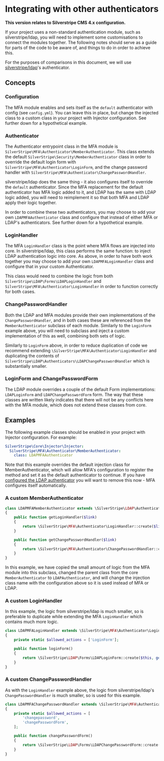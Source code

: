 # Integrating with other authenticators

**This version relates to Silverstripe CMS 4.x configuration.**

If your project uses a non-standard authentication module, such as silverstripe/ldap, you will
need to implement some customisations to connect the modules together. The following notes should serve as a guide
for parts of the code to be aware of, and things to do in order to achieve this.

For the purposes of comparisons in this document, we will use [silverstripe/ldap](https://github.com/silverstripe/silverstripe-ldap)'s authenticator.

## Concepts

### Configuration

The MFA module enables and sets itself as the `default` authenticator with config (see `config.yml`). You can leave this
in place, but change the injected class to a custom class in your project with Injector configuration. See further
down for a hypothetical example.

### Authenticator

The Authenticator entrypoint class in the MFA module is `SilverStripe\MFA\Authenticator\MemberAuthenticator`. This
class extends the default `SilverStripe\Security\MemberAuthenticator` class in order to override the default login
form with `SilverStripe\MFA\Authenticator\LoginForm`, and the change password handler with
`SilverStripe\MFA\Authenticator\ChangePasswordHandler`.

silverstripe/ldap does the same thing - it also configures itself to override the `default` authenticator. Since the
MFA replacement for the default authenticator has MFA logic added to it, and LDAP has the same with LDAP logic added, 
you will need to reimplement it so that both MFA and LDAP apply their logic together.

In order to combine these two authenticators, you may choose to add your own `LDAPMFAAuthenticator` class and
configure that instead of either MFA or LDAP's authenticators. See further down for a hypothetical example.

### LoginHandler

The MFA `LoginHandler` class is the point where MFA flows are injected into core. In silverstripe/ldap, this
class performs the same function: to inject LDAP authentication logic into core. As above, in order to have both work
together you may choose to add your own `LDAPMFALoginHandler` class and configure that in your custom Authenticator.

This class would need to combine the logic from both `SilverStripe\LDAP\Forms\LDAPLoginHandler`
and `SilverStripe\MFA\Authenticator\LoginHandler` in order to function correctly for both cases.

### ChangePasswordHandler

Both the LDAP and MFA modules provide their own implementations of the `ChangePasswordHandler`, and in both cases
these are referenced from the `MemberAuthenticator` subclass of each module. Similarly to the `LoginForm` example
above, you will need to subclass and inject a custom implementation of this as well, combining both sets of logic.

Similarly to `LoginForm` above, in order to reduce duplication of code we recommend extending
`\SilverStripe\MFA\Authenticator\LoginHandler` and duplicating the contents of
`SilverStripe\LDAP\Authenticators\LDAPChangePasswordHandler` which is substantially smaller.

### LoginForm and ChangePasswordForm

The LDAP module overrides a couple of the default Form implementations: `LDAPLoginForm` and `LDAPChangePasswordForm`
form. The way that these classes are written likely indicates that there will not be any conflicts here with the
MFA module, which does not extend these classes from core.

## Examples

The following example classes should be enabled in your project with Injector configuration. For example:

```yaml
SilverStripe\Core\Injector\Injector:
  SilverStripe\MFA\Authenticator\MemberAuthenticator:
    class: LDAPMFAAuthenticator
```

Note that this example overrides the default injection class for MemberAuthenticator, which will allow MFA's
configuration to register the method and set it as the default authenticator to continue. If you have [configured
the LDAP authenticator](https://github.com/silverstripe/silverstripe-ldap/blob/master/docs/en/developer.md#show-the-ldap-login-button-on-login-form)
you will want to remove this now - MFA configures itself automatically. 

### A custom MemberAuthenticator

```php
class LDAPMFAMemberAuthenticator extends \SilverStripe\LDAP\Authenticators\LDAPAuthenticator
{
    public function getLoginHandler($link)
    {
        return \SilverStripe\MFA\Authenticator\LoginHandler::create($link, $this);
    }

    public function getChangePasswordHandler($link)
    {
        return \SilverStripe\MFA\Authenticator\ChangePasswordHandler::create($link, $this);
    }
}
```

In this example, we have copied the small amount of logic from the MFA module into this subclass, changed the parent
class from the core `MemberAuthenticator` to `LDAPAuthenticator`, and will change the injection class name with the
configuration above so it is used instead of MFA or LDAP.

### A custom LoginHandler

In this example, the logic from silverstripe/ldap is much smaller, so is preferable to duplicate while extending the
MFA `LoginHandler` which contains much more logic.

```php
class LDAPMFALoginHandler extends \SilverStripe\MFA\Authenticator\LoginHandler
{
    private static $allowed_actions = ['LoginForm'];

    public function loginForm()
    {
        return \SilverStripe\LDAP\Forms\LDAPLoginForm::create($this, get_class($this->authenticator), 'LoginForm');
    }
}
```

### A custom ChangePasswordHandler

As with the `LoginHandler` example above, the logic from silverstripe/ldap's `ChangePasswordHandler` is much smaller,
so is used for this example.

```php
class LDAPMFAChangePasswordHandler extends \SilverStripe\MFA\Authenticator\ChangePasswordHandler
{
    private static $allowed_actions = [
        'changepassword',
        'changePasswordForm',
    ];

    public function changePasswordForm()
    {
        return \SilverStripe\LDAP\Forms\LDAPChangePasswordForm::create($this, 'ChangePasswordForm');
    }
}
```

